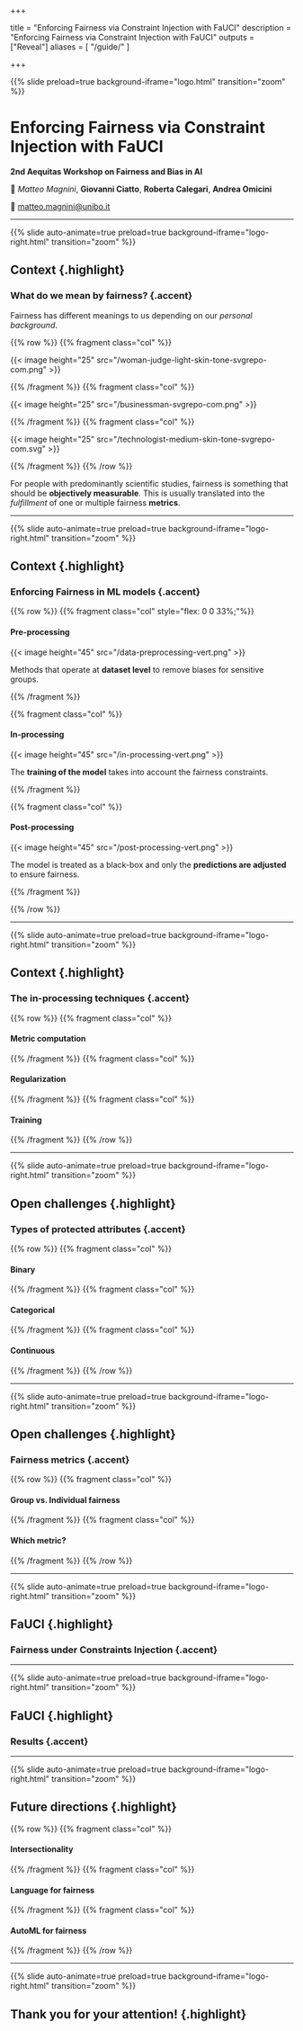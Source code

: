  
+++

title = "Enforcing Fairness via Constraint Injection with FaUCI"
description = "Enforcing Fairness via Constraint Injection with FaUCI"
outputs = ["Reveal"]
aliases = [
    "/guide/"
]

+++

{{% slide preload=true background-iframe="logo.html" transition="zoom" %}}

# Enforcing Fairness via Constraint Injection with FaUCI
**2nd Aequitas Workshop on Fairness and Bias in AI**

🎤 *Matteo Magnini*, **Giovanni Ciatto**, **Roberta Calegari**, **Andrea Omicini**

📧 [matteo.magnini@unibo.it](mailto:gianluca.aguzzi@unibo.it)

---

{{% slide auto-animate=true preload=true background-iframe="logo-right.html" transition="zoom" %}}
## Context {.highlight}
### What do we mean by fairness? {.accent}

Fairness has different meanings to us depending on our *personal background*.

{{% row %}}
{{% fragment class="col" %}}

{{< image height="25" src="/woman-judge-light-skin-tone-svgrepo-com.png" >}}

{{% /fragment %}}
{{% fragment class="col" %}}

{{< image height="25" src="/businessman-svgrepo-com.png" >}}

{{% /fragment %}}
{{% fragment class="col" %}}

{{< image height="25" src="/technologist-medium-skin-tone-svgrepo-com.svg" >}}

{{% /fragment %}}
{{% /row %}}

For people with predominantly scientific studies, fairness is something that should be **objectively measurable**.
This is usually translated into the *fulfillment* of one or multiple fairness **metrics**.

---

{{% slide auto-animate=true preload=true background-iframe="logo-right.html" transition="zoom" %}}
## Context {.highlight}
### Enforcing Fairness in ML models {.accent}
{{% row %}}
{{% fragment class="col" style="flex: 0 0 33%;"%}} 
#### Pre-processing

{{< image height="45" src="/data-preprocessing-vert.png" >}}

Methods that operate at **dataset level** to remove biases for sensitive groups.

{{% /fragment %}}

{{% fragment class="col" %}} 
#### In-processing

{{< image height="45" src="/in-processing-vert.png" >}}

The **training of the model** takes into account the fairness constraints.

{{% /fragment %}}

{{% fragment class="col" %}} 
#### Post-processing

{{< image height="45" src="/post-processing-vert.png" >}}

The model is treated as a black-box and only the **predictions are adjusted** to ensure fairness.

{{% /fragment %}}

{{% /row %}}

---

{{% slide auto-animate=true preload=true background-iframe="logo-right.html" transition="zoom" %}}
## Context {.highlight}
### The in-processing techniques {.accent}

{{% row %}}
{{% fragment class="col" %}}
#### Metric computation

{{% /fragment %}}
{{% fragment class="col" %}}

#### Regularization

{{% /fragment %}}
{{% fragment class="col" %}}

#### Training

{{% /fragment %}}
{{% /row %}}


---
    
{{% slide auto-animate=true preload=true background-iframe="logo-right.html" transition="zoom" %}}
## Open challenges {.highlight}
### Types of protected attributes {.accent}

{{% row %}}
{{% fragment class="col" %}}
#### Binary

{{% /fragment %}}
{{% fragment class="col" %}}

#### Categorical

{{% /fragment %}}
{{% fragment class="col" %}}

#### Continuous

{{% /fragment %}}
{{% /row %}}

---

{{% slide auto-animate=true preload=true background-iframe="logo-right.html" transition="zoom" %}}
## Open challenges {.highlight}
### Fairness metrics {.accent}

{{% row %}}
{{% fragment class="col" %}}
#### Group vs. Individual fairness

{{% /fragment %}}
{{% fragment class="col" %}}

#### Which metric?

{{% /fragment %}}
{{% /row %}}

---

{{% slide auto-animate=true preload=true background-iframe="logo-right.html" transition="zoom" %}}
## FaUCI {.highlight}
### Fairness under Constraints Injection {.accent}

---

{{% slide auto-animate=true preload=true background-iframe="logo-right.html" transition="zoom" %}}
## FaUCI {.highlight}
### Results {.accent}

---

{{% slide auto-animate=true preload=true background-iframe="logo-right.html" transition="zoom" %}}
## Future directions {.highlight}

{{% row %}}
{{% fragment class="col" %}}
#### Intersectionality

{{% /fragment %}}
{{% fragment class="col" %}}

#### Language for fairness

{{% /fragment %}}
{{% fragment class="col" %}}

#### AutoML for fairness

{{% /fragment %}}
{{% /row %}}

---

{{% slide auto-animate=true preload=true background-iframe="logo-right.html" transition="zoom" %}}
## Thank you for your attention! {.highlight}